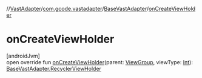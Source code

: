 //[VastAdapter](../../../index.md)/[com.gcode.vastadapter](../index.md)/[BaseVastAdapter](index.md)/[onCreateViewHolder](on-create-view-holder.md)

# onCreateViewHolder

[androidJvm]\
open override fun [onCreateViewHolder](on-create-view-holder.md)(parent: [ViewGroup](https://developer.android.com/reference/kotlin/android/view/ViewGroup.html), viewType: [Int](https://kotlinlang.org/api/latest/jvm/stdlib/kotlin/-int/index.html)): [BaseVastAdapter.RecyclerViewHolder](-recycler-view-holder/index.md)
